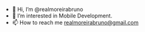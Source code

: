 - 👋 Hi, I’m @realmoreirabruno
- 👀 I’m interested in Mobile Development.
- 📫 How to reach me realmoreirabruno@gmail.com

<!---
realmoreirabruno/realmoreirabruno is a ✨ special ✨ repository because its `README.md` (this file) appears on your GitHub profile.
You can click the Preview link to take a look at your changes.
--->
